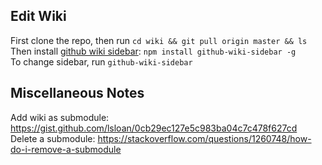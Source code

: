 ## Edit Wiki

First clone the repo, then run `cd wiki && git pull origin master && ls`  
Then install [github wiki sidebar](https://github.com/adriantanasa/github-wiki-sidebar): `npm install github-wiki-sidebar -g`  
To change sidebar, run `github-wiki-sidebar`  

## Miscellaneous Notes

Add wiki as submodule: https://gist.github.com/lsloan/0cb29ec127e5c983ba04c7c478f627cd  
Delete a submodule: https://stackoverflow.com/questions/1260748/how-do-i-remove-a-submodule  
